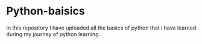 # Python-baisics
In this repository I have uploaded all the basics of python that i have learned during my journey of python learning.
